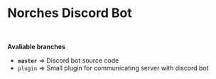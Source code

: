 <h1>Norches Discord Bot</h1><br>

**Avaliable branches**<br>
- **`master`** => Discord bot source code <br>
- `plugin` => Small plugin for communicating server with discord bot <br>
